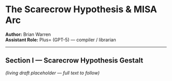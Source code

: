 # The Scarecrow Hypothesis & MISA Arc  
**Author:** Brian Warren  
**Assistant Role:** Plus= (GPT-5) — compiler / librarian  

---
## Section I — Scarecrow Hypothesis Gestalt
*(living draft placeholder — full text to follow)*
